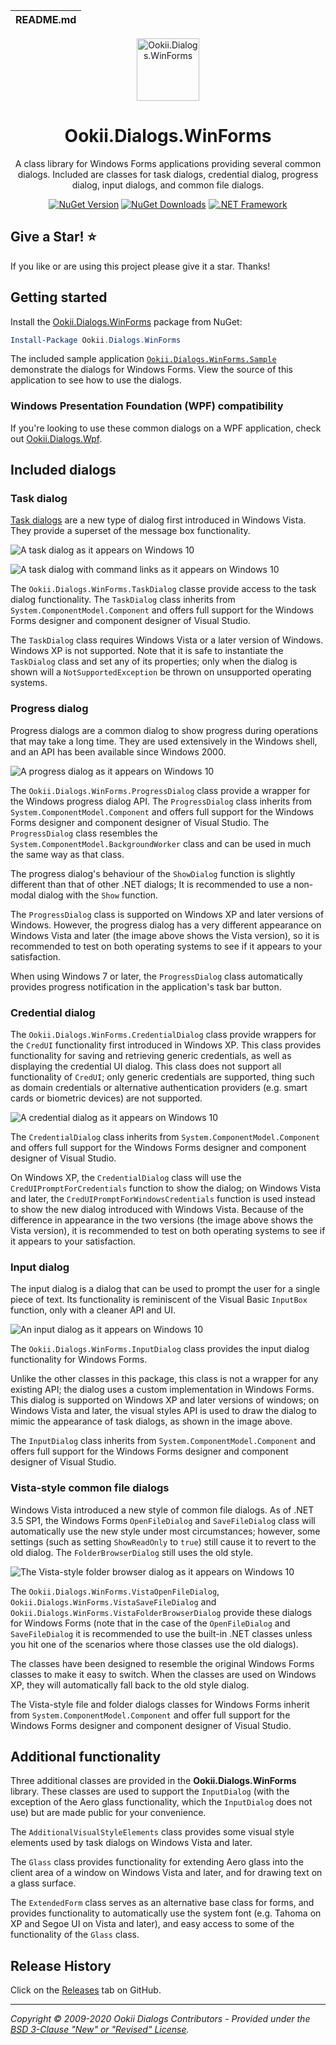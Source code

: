  README.md |
|:---|

<div align="center">

<img src="assets/ookii-dialogs-winforms-nuget.png" alt="Ookii.Dialogs.WinForms" width="100" />

</div>

<h1 align="center">Ookii.Dialogs.WinForms</h1>
<div align="center">

A class library for Windows Forms applications providing several common dialogs. Included are classes for task dialogs, credential dialog, progress dialog, input dialogs, and common file dialogs.

[![NuGet Version](http://img.shields.io/nuget/v/Ookii.Dialogs.WinForms.svg?style=flat)](https://www.nuget.org/packages/Ookii.Dialogs.WinForms) [![NuGet Downloads](https://img.shields.io/nuget/dt/Ookii.Dialogs.WinForms.svg)](https://www.nuget.org/packages/Ookii.Dialogs.WinForms) [![.NET Framework](https://img.shields.io/badge/.NET%20Framework-%3E%3D%204.5-512bd4)](https://dotnet.microsoft.com/download)
</div>

## Give a Star! :star:

If you like or are using this project please give it a star. Thanks!

## Getting started

Install the [Ookii.Dialogs.WinForms](https://www.nuget.org/packages/Ookii.Dialogs.WinForms/) package from NuGet:

```powershell
Install-Package Ookii.Dialogs.WinForms
```

The included sample application [`Ookii.Dialogs.WinForms.Sample`](sample/Ookii.Dialogs.WinForms.Sample/) demonstrate the dialogs for Windows Forms. View the source of this application to see how to use the dialogs.

### Windows Presentation Foundation (WPF) compatibility

If you're looking to use these common dialogs on a WPF application, check out [Ookii.Dialogs.Wpf](https://github.com/augustoproiete/ookii-dialogs-wpf).

## Included dialogs

### Task dialog

[Task dialogs](https://docs.microsoft.com/en-us/windows/desktop/Controls/task-dialogs-overview) are a new type of dialog first introduced in Windows Vista. They provide a superset of the message box functionality.

![A task dialog as it appears on Windows 10](assets/sample-task-dialog-win10.png)

![A task dialog with command links as it appears on Windows 10](assets/sample-task-dialog-command-links-win10.png)

The `Ookii.Dialogs.WinForms.TaskDialog` classe provide access to the task dialog functionality. The `TaskDialog` class inherits from `System.ComponentModel.Component` and offers full support for the Windows Forms designer and component designer of Visual Studio.

The `TaskDialog` class requires Windows Vista or a later version of Windows. Windows XP is not supported. Note that it is safe to instantiate the `TaskDialog` class and set any of its properties; only when the dialog is shown will a `NotSupportedException` be thrown on unsupported operating systems.

### Progress dialog

Progress dialogs are a common dialog to show progress during operations that may take a long time. They are used extensively in the Windows shell, and an API has been available since Windows 2000.

![A progress dialog as it appears on Windows 10](assets/sample-progress-dialog-win10.png)

The `Ookii.Dialogs.WinForms.ProgressDialog` class provide a wrapper for the Windows progress dialog API. The `ProgressDialog` class inherits from `System.ComponentModel.Component` and offers full support for the Windows Forms designer and component designer of Visual Studio. The `ProgressDialog` class resembles the `System.ComponentModel.BackgroundWorker` class and can be used in much the same way as that class.

The progress dialog's behaviour of the `ShowDialog` function is slightly different than that of other .NET dialogs; It is recommended to use a non-modal dialog with the `Show` function.

The `ProgressDialog` class is supported on Windows XP and later versions of Windows. However, the progress dialog has a very different appearance on Windows Vista and later (the image above shows the Vista version), so it is recommended to test on both operating systems to see if it appears to your satisfaction.

When using Windows 7 or later, the `ProgressDialog` class automatically provides progress notification in the application's task bar button.

### Credential dialog

The `Ookii.Dialogs.WinForms.CredentialDialog` class provide wrappers for the `CredUI` functionality first introduced in Windows XP. This class provides functionality for saving and retrieving generic credentials, as well as displaying the credential UI dialog. This class does not support all functionality of `CredUI`; only generic credentials are supported, thing such as domain credentials or alternative authentication providers (e.g. smart cards or biometric devices) are not supported.

![A credential dialog as it appears on Windows 10](assets/sample-credential-dialog-win10.png)

The `CredentialDialog` class inherits from `System.ComponentModel.Component` and offers full support for the Windows Forms designer and component designer of Visual Studio.

On Windows XP, the `CredentialDialog` class will use the `CredUIPromptForCredentials` function to show the dialog; on Windows Vista and later, the `CredUIPromptForWindowsCredentials` function is used instead to show the new dialog introduced with Windows Vista. Because of the difference in appearance in the two versions (the image above shows the Vista version), it is recommended to test on both operating systems to see if it appears to your satisfaction.

### Input dialog

The input dialog is a dialog that can be used to prompt the user for a single piece of text. Its functionality is reminiscent of the Visual Basic `InputBox` function, only with a cleaner API and UI.

![An input dialog as it appears on Windows 10](assets/sample-input-dialog-win10.png)

The `Ookii.Dialogs.WinForms.InputDialog` class provides the input dialog functionality for Windows Forms.

Unlike the other classes in this package, this class is not a wrapper for any existing API; the dialog uses a custom implementation in Windows Forms. This dialog is supported on Windows XP and later versions of windows; on Windows Vista and later, the visual styles API is used to draw the dialog to mimic the appearance of task dialogs, as shown in the image above.

The `InputDialog` class inherits from `System.ComponentModel.Component` and offers full support for the Windows Forms designer and component designer of Visual Studio.

### Vista-style common file dialogs

Windows Vista introduced a new style of common file dialogs. As of .NET 3.5 SP1, the Windows Forms `OpenFileDialog` and `SaveFileDialog` class will automatically use the new style under most circumstances; however, some settings (such as setting `ShowReadOnly` to `true`) still cause it to revert to the old dialog. The `FolderBrowserDialog` still uses the old style.

![The Vista-style folder browser dialog as it appears on Windows 10](assets/sample-folderbrowser-dialog-win10.png)

The `Ookii.Dialogs.WinForms.VistaOpenFileDialog`, `Ookii.Dialogs.WinForms.VistaSaveFileDialog` and `Ookii.Dialogs.WinForms.VistaFolderBrowserDialog` provide these dialogs for Windows Forms (note that in the case of the `OpenFileDialog` and `SaveFileDialog` it is recommended to use the built-in .NET classes unless you hit one of the scenarios where those classes use the old dialogs).

The classes have been designed to resemble the original Windows Forms classes to make it easy to switch. When the classes are used on Windows XP, they will automatically fall back to the old style dialog.

The Vista-style file and folder dialogs classes for Windows Forms inherit from `System.ComponentModel.Component` and offer full support for the Windows Forms designer and component designer of Visual Studio.

## Additional functionality

Three additional classes are provided in the **Ookii.Dialogs.WinForms** library. These classes are used to support the `InputDialog` (with the exception of the Aero glass functionality, which the `InputDialog` does not use) but are made public for your convenience.

The `AdditionalVisualStyleElements` class provides some visual style elements used by task dialogs on Windows Vista and later.

The `Glass` class provides functionality for extending Aero glass into the client area of a window on Windows Vista and later, and for drawing text on a glass surface.

The `ExtendedForm` class serves as an alternative base class for forms, and provides functionality to automatically use the system font (e.g. Tahoma on XP and Segoe UI on Vista and later), and easy access to some of the functionality of the `Glass` class.

## Release History

Click on the [Releases](https://github.com/augustoproiete/ookii-dialogs-winforms/releases) tab on GitHub.

---

_Copyright &copy; 2009-2020 Ookii Dialogs Contributors - Provided under the [BSD 3-Clause "New" or "Revised" License](LICENSE)._
